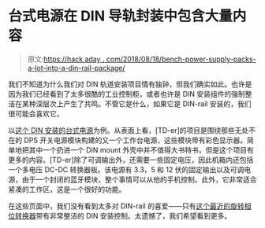 # 台式电源在 DIN 导轨封装中包含大量内容

> 原文:[https://hack aday . com/2018/08/18/bench-power-supply-packs-a-lot-into-a-din-rail-package/](https://hackaday.com/2018/08/18/bench-power-supply-packs-a-lot-into-a-din-rail-package/)

我们不知道为什么我们对 DIN 轨道安装项目情有独钟，但我们确实如此。也许是因为我们已经看到了太多很酷的工业控制柜，或者也许是 DIN 安装组件的强制整洁在某种深层次上产生了共鸣。不管它是什么，如果它是 DIN-rail 安装的，我们很可能会喜欢它。

以[这个 DIN 安装的台式电源](https://td-er.nl/2018/08/11/din-programmable-lab-power-supply/)为例。从表面上看，[TD-er]的项目是围绕那些无处不在的 DPS 开关电源模块构建的又一个工作台电源，这些模块带有彩色显示器。简单地把其中一个扔进一个 DIN mount 外壳中并不值得大书特书，但是这个项目有更多的内容。[TD-er]除了可调输出外，还需要一些固定电压，因此机箱内还包括一个多电压 DC-DC 转换器板。该电源有 3.3，5 和 12 伏的固定输出以及可调电源，由于一个封闭的蓝牙模块，整个事情可以从他的手机控制。此外，它非常适合紧凑的工作区，这是一个很好的功能。

在这些页面中，我们没有看到太多对 DIN-rail 的喜爱——只有[这个最近的旋转相位转换器](https://hackaday.com/2018/08/06/rolling-out-a-slick-rotary-phase-converter/)带有非常整洁的 DIN 安装控制。太遗憾了，我们希望看到更多。